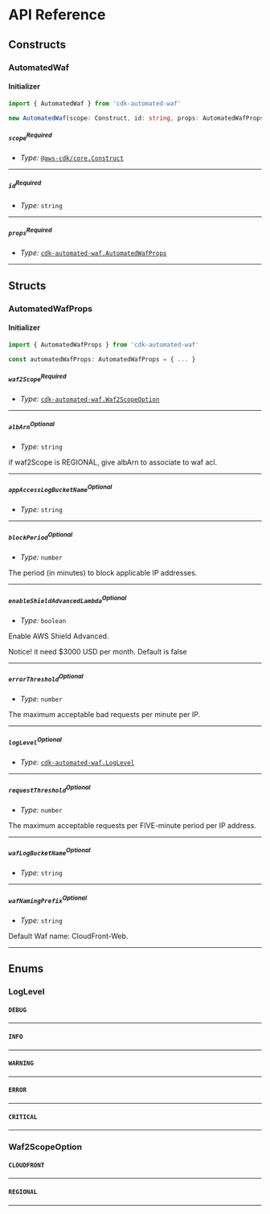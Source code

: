 # API Reference <a name="API Reference"></a>

## Constructs <a name="Constructs"></a>

### AutomatedWaf <a name="cdk-automated-waf.AutomatedWaf"></a>

#### Initializer <a name="cdk-automated-waf.AutomatedWaf.Initializer"></a>

```typescript
import { AutomatedWaf } from 'cdk-automated-waf'

new AutomatedWaf(scope: Construct, id: string, props: AutomatedWafProps)
```

##### `scope`<sup>Required</sup> <a name="cdk-automated-waf.AutomatedWaf.parameter.scope"></a>

- *Type:* [`@aws-cdk/core.Construct`](#@aws-cdk/core.Construct)

---

##### `id`<sup>Required</sup> <a name="cdk-automated-waf.AutomatedWaf.parameter.id"></a>

- *Type:* `string`

---

##### `props`<sup>Required</sup> <a name="cdk-automated-waf.AutomatedWaf.parameter.props"></a>

- *Type:* [`cdk-automated-waf.AutomatedWafProps`](#cdk-automated-waf.AutomatedWafProps)

---





## Structs <a name="Structs"></a>

### AutomatedWafProps <a name="cdk-automated-waf.AutomatedWafProps"></a>

#### Initializer <a name="[object Object].Initializer"></a>

```typescript
import { AutomatedWafProps } from 'cdk-automated-waf'

const automatedWafProps: AutomatedWafProps = { ... }
```

##### `waf2Scope`<sup>Required</sup> <a name="cdk-automated-waf.AutomatedWafProps.property.waf2Scope"></a>

- *Type:* [`cdk-automated-waf.Waf2ScopeOption`](#cdk-automated-waf.Waf2ScopeOption)

---

##### `albArn`<sup>Optional</sup> <a name="cdk-automated-waf.AutomatedWafProps.property.albArn"></a>

- *Type:* `string`

if waf2Scope is REGIONAL, give albArn to associate to waf acl.

---

##### `appAccessLogBucketName`<sup>Optional</sup> <a name="cdk-automated-waf.AutomatedWafProps.property.appAccessLogBucketName"></a>

- *Type:* `string`

---

##### `blockPeriod`<sup>Optional</sup> <a name="cdk-automated-waf.AutomatedWafProps.property.blockPeriod"></a>

- *Type:* `number`

The period (in minutes) to block applicable IP addresses.

---

##### `enableShieldAdvancedLambda`<sup>Optional</sup> <a name="cdk-automated-waf.AutomatedWafProps.property.enableShieldAdvancedLambda"></a>

- *Type:* `boolean`

Enable AWS Shield Advanced.

Notice! it need $3000 USD per month.
Default is false

---

##### `errorThreshold`<sup>Optional</sup> <a name="cdk-automated-waf.AutomatedWafProps.property.errorThreshold"></a>

- *Type:* `number`

The maximum acceptable bad requests per minute per IP.

---

##### `logLevel`<sup>Optional</sup> <a name="cdk-automated-waf.AutomatedWafProps.property.logLevel"></a>

- *Type:* [`cdk-automated-waf.LogLevel`](#cdk-automated-waf.LogLevel)

---

##### `requestThreshold`<sup>Optional</sup> <a name="cdk-automated-waf.AutomatedWafProps.property.requestThreshold"></a>

- *Type:* `number`

The maximum acceptable requests per FIVE-minute period per IP address.

---

##### `wafLogBucketName`<sup>Optional</sup> <a name="cdk-automated-waf.AutomatedWafProps.property.wafLogBucketName"></a>

- *Type:* `string`

---

##### `wafNamingPrefix`<sup>Optional</sup> <a name="cdk-automated-waf.AutomatedWafProps.property.wafNamingPrefix"></a>

- *Type:* `string`

Default Waf name: CloudFront-Web.

---



## Enums <a name="Enums"></a>

### LogLevel <a name="LogLevel"></a>

#### `DEBUG` <a name="cdk-automated-waf.LogLevel.DEBUG"></a>

---


#### `INFO` <a name="cdk-automated-waf.LogLevel.INFO"></a>

---


#### `WARNING` <a name="cdk-automated-waf.LogLevel.WARNING"></a>

---


#### `ERROR` <a name="cdk-automated-waf.LogLevel.ERROR"></a>

---


#### `CRITICAL` <a name="cdk-automated-waf.LogLevel.CRITICAL"></a>

---


### Waf2ScopeOption <a name="Waf2ScopeOption"></a>

#### `CLOUDFRONT` <a name="cdk-automated-waf.Waf2ScopeOption.CLOUDFRONT"></a>

---


#### `REGIONAL` <a name="cdk-automated-waf.Waf2ScopeOption.REGIONAL"></a>

---

